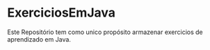 # ExerciciosEmJava

Este Repositório tem como unico propósito armazenar exercicios de aprendizado em Java.
